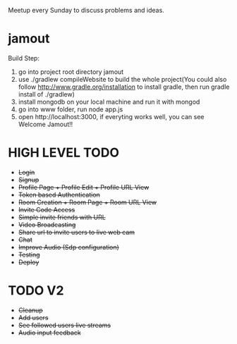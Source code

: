 Meetup every Sunday to discuss problems and ideas.


jamout
======
Build Step:
1. go into project root directory jamout
2. use ./gradlew compileWebsite to build the whole project(You could also follow http://www.gradle.org/installation to install gradle, then run gradle install of ./gradlew)
3. install mongodb on your local machine and run it with mongod
4. go into www folder, run node app.js
5. open http://localhost:3000, if everyting works well, you can see
Welcome Jamout!!

HIGH LEVEL TODO 
===============
* ~~Login~~
* ~~Signup~~
* ~~Profile Page + Profile Edit + Profile URL View~~
* ~~Token based Authentication~~
* ~~Room Creation + Room Page + Room URL View~~
* ~~Invite Code Access~~ 
* ~~Simple invite friends with URL~~ 
* ~~Video Broadcasting~~ 
* ~~Share url to invite users to live web cam~~
* ~~Chat~~
* ~~Improve Audio (Sdp configuration)~~
* ~~Testing~~
* ~~Deploy~~

TODO V2 
=======
* ~~Cleanup~~
* ~~Add users~~
* ~~See followed users live streams~~
* ~~Audio input feedback~~

